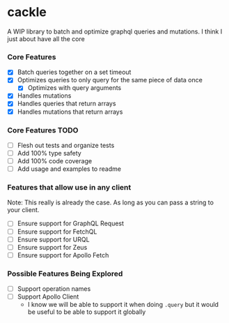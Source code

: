 # cackle

A WIP library to batch and optimize graphql queries and mutations. I think I just about have all the core

### Core Features

- [x] Batch queries together on a set timeout
- [x] Optimizes queries to only query for the same piece of data once
  - [x] Optimizes with query arguments
- [x] Handles mutations
- [x] Handles queries that return arrays
- [x] Handles mutations that return arrays

### Core Features TODO

- [ ] Flesh out tests and organize tests
- [ ] Add 100% type safety
- [ ] Add 100% code coverage
- [ ] Add usage and examples to readme

### Features that allow use in any client

Note: This really is already the case. As long as you can pass a string to your client.

- [ ] Ensure support for GraphQL Request
- [ ] Ensure support for FetchQL
- [ ] Ensure support for URQL
- [ ] Ensure support for Zeus
- [ ] Ensure support for Apollo Fetch

### Possible Features Being Explored

- [ ] Support operation names
- [ ] Support Apollo Client
  - I know we will be able to support it when doing `.query` but it would be useful to be able to support it globally
